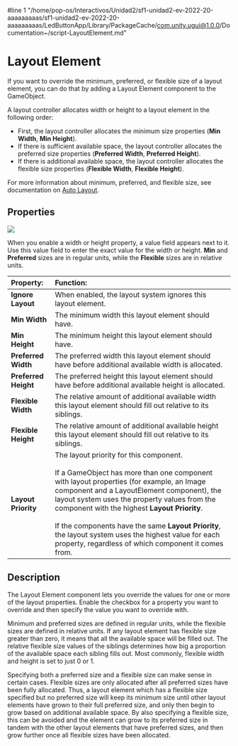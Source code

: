 #line 1 "/home/pop-os/Interactivos/Unidad2/sf1-unidad2-ev-2022-20-aaaaaaaaas/sf1-unidad2-ev-2022-20-aaaaaaaaas/LedButtonApp/Library/PackageCache/com.unity.ugui@1.0.0/Documentation~/script-LayoutElement.md"
# Layout Element

If you want to override the minimum, preferred, or flexible size of a layout element, you can do that by adding a Layout Element component to the GameObject.

A layout controller allocates width or height to a layout element in the following order:

* First, the layout controller allocates the minimum size properties (**Min Width**, **Min Height**).
* If there is sufficient available space, the layout controller allocates the preferred size properties (**Preferred Width**, **Preferred Height**).
* If there is additional available space, the layout controller allocates the flexible size properties (**Flexible Width**, **Flexible Height**).

For more information about minimum, preferred, and flexible size, see documentation on [Auto Layout](UIAutoLayout.md).

## Properties

![](images/UI_LayoutElementInspector.png)

When you enable a width or height property, a value field appears next to it. Use this value field to enter the exact value for the width or height. **Min** and **Preferred** sizes are in regular units, while the **Flexible** sizes are in relative units.

|**Property:** |**Function:** |
|:---|:---|
|**Ignore Layout**| When enabled, the layout system ignores this layout element.|
|**Min Width** |The minimum width this layout element should have. |
|**Min Height** |The minimum height this layout element should have. |
|**Preferred Width** |The preferred width this layout element should have before additional available width is allocated. |
|**Preferred Height** |The preferred height this layout element should have before additional available height is allocated. |
|**Flexible Width** |The relative amount of additional available width this layout element should fill out relative to its siblings. |
|**Flexible Height** |The relative amount of additional available height this layout element should fill out relative to its siblings. |
|**Layout Priority**|The layout priority for this component. <br/><br/> If a GameObject has more than one component with layout properties (for example, an Image component and a LayoutElement component), the layout system uses the property values from the component with the highest **Layout Priority**. <br/><br/> If the components have the same **Layout Priority**, the layout system uses the highest value for each property, regardless of which component it comes from.|


## Description

The Layout Element component lets you override the values for one or more of the layout properties. Enable the checkbox for a property you want to override and then specify the value you want to override with.

Minimum and preferred sizes are defined in regular units, while the flexible sizes are defined in relative units. If any layout element has flexible size greater than zero, it means that all the available space will be filled out. The relative flexible size values of the siblings determines how big a proportion of the available space each sibling fills out. Most commonly, flexible width and height is set to just 0 or 1.

Specifying both a preferred size and a flexible size can make sense in certain cases. Flexible sizes are only allocated after all preferred sizes have been fully allocated. Thus, a layout element which has a flexible size specified but no preferred size will keep its minimum size until other layout elements have grown to their full preferred size, and only then begin to grow based on additional available space. By also specifying a flexible size, this can be avoided and the element can grow to its preferred size in tandem with the other layout elements that have preferred sizes, and then grow further once all flexible sizes have been allocated.
